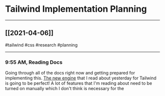 # Tailwind Implementation Planning
---

## [[2021-04-06]] 
#tailwind #css #research #planning

---

### 9:55 AM, Reading Docs

Going through all of the docs right now and getting prepared for implementing this. [The new engine](https://github.com/tailwindlabs/tailwindcss-jit) that I read about yesterday for Tailwind is going to be perfect! A lot of features that I'm reading about need to be turned on manually which I don't think is necessary for the




